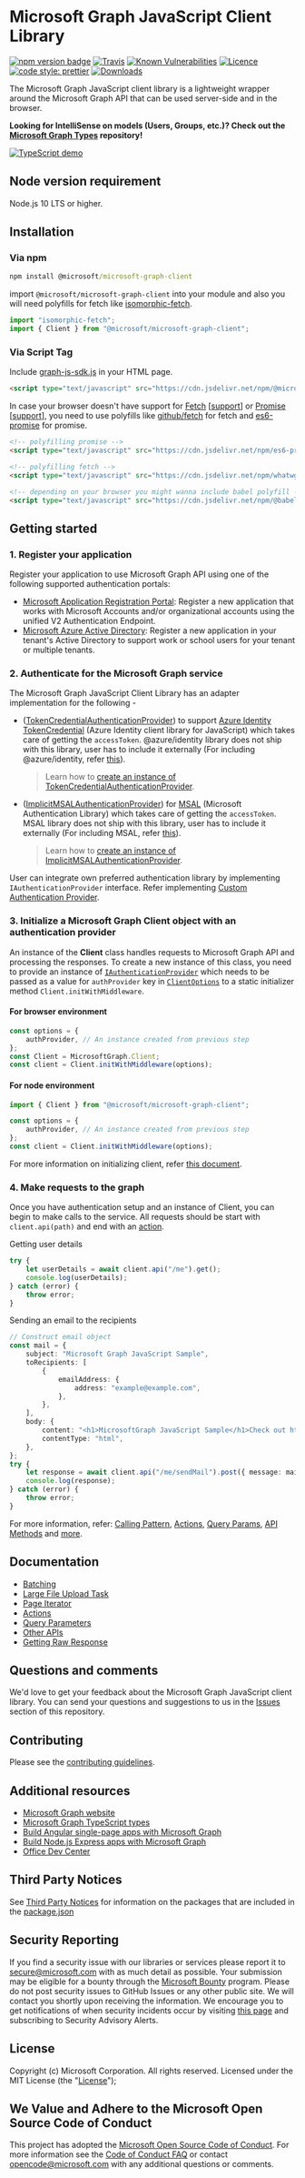 # Microsoft Graph JavaScript Client Library

[![npm version badge](https://img.shields.io/npm/v/@microsoft/microsoft-graph-client.svg?maxAge=86400)](https://www.npmjs.com/package/@microsoft/microsoft-graph-client) [![Travis](https://travis-ci.org/microsoftgraph/msgraph-sdk-javascript.svg?maxAge=86400)](https://travis-ci.org/microsoftgraph/msgraph-sdk-javascript) [![Known Vulnerabilities](https://snyk.io/test/github/microsoftgraph/msgraph-sdk-javascript/badge.svg?maxAge=86400)](https://snyk.io/test/github/microsoftgraph/msgraph-sdk-javascript) [![Licence](https://img.shields.io/github/license/microsoftgraph/msgraph-sdk-javascript.svg)](https://github.com/microsoftgraph/msgraph-sdk-javascript) [![code style: prettier](https://img.shields.io/badge/code_style-prettier-ff69b4.svg)](https://github.com/microsoftgraph/msgraph-sdk-javascript) [![Downloads](https://img.shields.io/npm/dm/@microsoft/microsoft-graph-client.svg?maxAge=86400)](https://www.npmjs.com/package/@microsoft/microsoft-graph-client)

The Microsoft Graph JavaScript client library is a lightweight wrapper around the Microsoft Graph API that can be used server-side and in the browser.

**Looking for IntelliSense on models (Users, Groups, etc.)? Check out the [Microsoft Graph Types](https://github.com/microsoftgraph/msgraph-typescript-typings) repository!**

[![TypeScript demo](https://raw.githubusercontent.com/microsoftgraph/msgraph-sdk-javascript/master/types-demo.PNG)](https://github.com/microsoftgraph/msgraph-typescript-typings)

## Node version requirement
Node.js 10 LTS or higher.

## Installation

### Via npm

```cmd
npm install @microsoft/microsoft-graph-client
```

import `@microsoft/microsoft-graph-client` into your module and also you will need polyfills for fetch like [isomorphic-fetch](https://www.npmjs.com/package/isomorphic-fetch).

```typescript
import "isomorphic-fetch";
import { Client } from "@microsoft/microsoft-graph-client";
```

### Via Script Tag

Include [graph-js-sdk.js](https://cdn.jsdelivr.net/npm/@microsoft/microsoft-graph-client/lib/graph-js-sdk.js) in your HTML page.

```HTML
<script type="text/javascript" src="https://cdn.jsdelivr.net/npm/@microsoft/microsoft-graph-client/lib/graph-js-sdk.js"></script>
```

In case your browser doesn't have support for [Fetch](https://developer.mozilla.org/en-US/docs/Web/API/Fetch_API) [[support](https://developer.mozilla.org/en-US/docs/Web/API/Fetch_API#Browser_compatibility)] or [Promise](https://developer.mozilla.org/en-US/docs/Web/JavaScript/Reference/Global_Objects/Promise) [[support](https://developer.mozilla.org/en-US/docs/Web/JavaScript/Reference/Global_Objects/Promise#Browser_compatibility)], you need to use polyfills like [github/fetch](https://github.com/github/fetch) for fetch and [es6-promise](https://github.com/stefanpenner/es6-promise) for promise.

```HTML
<!-- polyfilling promise -->
<script type="text/javascript" src="https://cdn.jsdelivr.net/npm/es6-promise/dist/es6-promise.auto.min.js"></script>

<!-- polyfilling fetch -->
<script type="text/javascript" src="https://cdn.jsdelivr.net/npm/whatwg-fetch/dist/fetch.umd.min.js"></script>

<!-- depending on your browser you might wanna include babel polyfill -->
<script type="text/javascript" src="https://cdn.jsdelivr.net/npm/@babel/polyfill@7.4.4/dist/polyfill.min.js"></script>
```

## Getting started

### 1. Register your application

Register your application to use Microsoft Graph API using one of the following supported authentication portals:

-   [Microsoft Application Registration Portal](https://apps.dev.microsoft.com): Register a new application that works with Microsoft Accounts and/or organizational accounts using the unified V2 Authentication Endpoint.
-   [Microsoft Azure Active Directory](https://manage.windowsazure.com): Register a new application in your tenant's Active Directory to support work or school users for your tenant or multiple tenants.

### 2. Authenticate for the Microsoft Graph service

The Microsoft Graph JavaScript Client Library has an adapter implementation for the following -

-   ([TokenCredentialAuthenticationProvider](src/authentication/TokenCredentialAuthenticationProvider.ts)) to support [Azure Identity TokenCredential](https://github.com/Azure/azure-sdk-for-js/blob/master/sdk/identity/identity/README.md) (Azure Identity client library for JavaScript) which takes care of getting the `accessToken`. @azure/identity library does not ship with this library, user has to include it externally (For including @azure/identity, refer [this](https://www.npmjs.com/package/@azure/identity)).

    > Learn how to [create an instance of TokenCredentialAuthenticationProvider](./docs/TokenCredentialAuthenticationProvider.md).

-   ([ImplicitMSALAuthenticationProvider](src/ImplicitMSALAuthenticationProvider.ts)) for [MSAL](https://github.com/AzureAD/microsoft-authentication-library-for-js/tree/dev/lib/msal-core) (Microsoft Authentication Library) which takes care of getting the `accessToken`. MSAL library does not ship with this library, user has to include it externally (For including MSAL, refer [this](https://github.com/AzureAD/microsoft-authentication-library-for-js/tree/dev/lib/msal-core#installation)).

    > Learn how to [create an instance of ImplicitMSALAuthenticationProvider](./docs/ImplicitMSALAuthenticationProvider.md).

User can integrate own preferred authentication library by implementing `IAuthenticationProvider` interface. Refer implementing [Custom Authentication Provider](./docs/CustomAuthenticationProvider.md).

### 3. Initialize a Microsoft Graph Client object with an authentication provider

An instance of the **Client** class handles requests to Microsoft Graph API and processing the responses. To create a new instance of this class, you need to provide an instance of [`IAuthenticationProvider`](src/IAuthenticationProvider.ts) which needs to be passed as a value for `authProvider` key in [`ClientOptions`](src/IClientOptions.ts) to a static initializer method `Client.initWithMiddleware`.

#### For browser environment

```typescript
const options = {
	authProvider, // An instance created from previous step
};
const Client = MicrosoftGraph.Client;
const client = Client.initWithMiddleware(options);
```

#### For node environment

```typescript
import { Client } from "@microsoft/microsoft-graph-client";

const options = {
	authProvider, // An instance created from previous step
};
const client = Client.initWithMiddleware(options);
```

For more information on initializing client, refer [this document](./docs/CreatingClientInstance.md).

### 4. Make requests to the graph

Once you have authentication setup and an instance of Client, you can begin to make calls to the service. All requests should be start with `client.api(path)` and end with an [action](./docs/Actions.md).

Getting user details

```typescript
try {
	let userDetails = await client.api("/me").get();
	console.log(userDetails);
} catch (error) {
	throw error;
}
```

Sending an email to the recipients

```typescript
// Construct email object
const mail = {
	subject: "Microsoft Graph JavaScript Sample",
	toRecipients: [
		{
			emailAddress: {
				address: "example@example.com",
			},
		},
	],
	body: {
		content: "<h1>MicrosoftGraph JavaScript Sample</h1>Check out https://github.com/microsoftgraph/msgraph-sdk-javascript",
		contentType: "html",
	},
};
try {
	let response = await client.api("/me/sendMail").post({ message: mail });
	console.log(response);
} catch (error) {
	throw error;
}
```

For more information, refer: [Calling Pattern](docs/CallingPattern.md), [Actions](docs/Actions.md), [Query Params](docs/QueryParameters.md), [API Methods](docs/OtherAPIs.md) and [more](docs/).

## Documentation

-   [Batching](docs/content/Batching.md)
-   [Large File Upload Task](docs/tasks/LargeFileUploadTask.md)
-   [Page Iterator](docs/tasks/PageIterator.md)
-   [Actions](docs/Actions.md)
-   [Query Parameters](docs/QueryParameters.md)
-   [Other APIs](docs/OtherAPIs.md)
-   [Getting Raw Response](docs/GettingRawResponse.md)

## Questions and comments

We'd love to get your feedback about the Microsoft Graph JavaScript client library. You can send your questions and suggestions to us in the [Issues](https://github.com/microsoftgraph/msgraph-sdk-javascript/issues) section of this repository.

## Contributing

Please see the [contributing guidelines](CONTRIBUTING.md).

## Additional resources

-   [Microsoft Graph website](https://graph.microsoft.io)
-   [Microsoft Graph TypeScript types](https://github.com/microsoftgraph/msgraph-typescript-typings/)
-   [Build Angular single-page apps with Microsoft Graph](https://github.com/microsoftgraph/msgraph-training-angularspa)
-   [Build Node.js Express apps with Microsoft Graph](https://github.com/microsoftgraph/msgraph-training-nodeexpressapp)
-   [Office Dev Center](http://dev.office.com/)

## Third Party Notices

See [Third Party Notices](./THIRD%20PARTY%20NOTICES) for information on the packages that are included in the [package.json](./package.json)

## Security Reporting

If you find a security issue with our libraries or services please report it to [secure@microsoft.com](mailto:secure@microsoft.com) with as much detail as possible. Your submission may be eligible for a bounty through the [Microsoft Bounty](http://aka.ms/bugbounty) program. Please do not post security issues to GitHub Issues or any other public site. We will contact you shortly upon receiving the information. We encourage you to get notifications of when security incidents occur by visiting [this page](https://technet.microsoft.com/en-us/security/dd252948) and subscribing to Security Advisory Alerts.

## License

Copyright (c) Microsoft Corporation. All rights reserved. Licensed under the MIT License (the "[License](./LICENSE)");

## We Value and Adhere to the Microsoft Open Source Code of Conduct

This project has adopted the [Microsoft Open Source Code of Conduct](https://opensource.microsoft.com/codeofconduct/). For more information see the [Code of Conduct FAQ](https://opensource.microsoft.com/codeofconduct/faq/) or contact [opencode@microsoft.com](mailto:opencode@microsoft.com) with any additional questions or comments.
